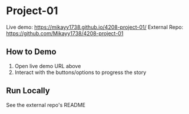 # Project-01 

Live demo: https://mikayy1738.github.io/4208-project-01/
External Repo: https://github.com/Mikayy1738/4208-project-01

## How to Demo 
1) Open live demo URL above
2) Interact with the buttons/options to progress the story

## Run Locally 
See the external repo's README

